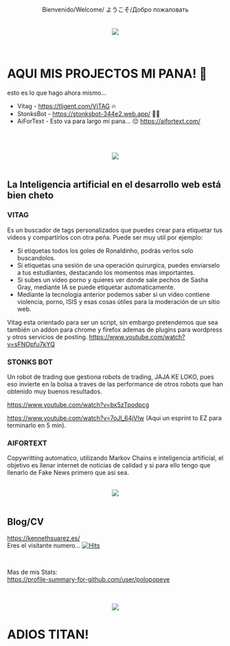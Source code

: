 
<center>Bienvenido/Welcome/
ようこそ/Добро пожаловать</center>
<br>
<br>

<center><img src="https://i.pinimg.com/originals/84/1a/eb/841aeb9f113999616d097b414c539dfd.gif" /></center>
<br>
<br>

# AQUI MIS PROJECTOS MI PANA! 👋

esto es lo que hago ahora mismo... 
- Vitag - https://tligent.com/ViTAG 🔥 
- StonksBot - https://stonksbot-344e2.web.app/ 🥳🎉
- AiForText - Esto va para largo mi pana... 😔 https://aifortext.com/

<br>
<br>
<br>

<center><img src="https://img.17qq.com/images/bjihihjffdz.jpeg" /></center>
<br>

## La Inteligencia artificial en el desarrollo web está bien cheto 

### VITAG
Es un buscador de tags personalizados que puedes crear para etiquetar tus videos y compartirlos con otra peña. Puede ser muy util por ejemplo:
* Si etiquetas todos los goles de Ronaldinho, podrás verlos solo buscandolos.
* Si etiquetas una sesión de una operación quirurgica, puedes enviarselo a tus estudiantes, destacando los momentos mas importantes.
* Si subes un video porno y quieres ver donde sale pechos de Sasha Gray, mediante IA se puede etiquetar automaticamente. 
* Mediante la tecnologia anterior podemos saber si un video contiene violencia, porno, ISIS y esas cosas útiles para la moderación de un sitio web. 

Vitag esta orientado para ser un script, sin embargo pretendemos que sea también un addon para chrome y firefox ademas de plugins para wordpress y otros servicios de posting. 
https://www.youtube.com/watch?v=sFNOpfu7kYQ

### STONKS BOT
Un robot de trading que gestiona robots de trading, JAJA KE LOKO, pues eso invierte en la bolsa a traves de las performance de otros robots que han obtenido muy buenos resultados. 

https://www.youtube.com/watch?v=bx5zTpodpcg

https://www.youtube.com/watch?v=7oJl_64jVIw (Aqui un esprint to EZ para terminarlo en 5 min).

### AIFORTEXT
Copywritting automatico, utilizando Markov Chains e inteligencia artificial, el objetivo es llenar internet de noticias de calidad y si para ello tengo que llenarlo de Fake News primero que así sea. 

<br>

<center><img src="https://i.pinimg.com/originals/6f/32/ad/6f32ad8d0348c47ad2021019ba39cdf3.gif" /></center>

<br>

## Blog/CV





https://kennethsuarez.es/ <br>
Eres el visitante numero...
[![Hits](https://hits.seeyoufarm.com/api/count/incr/badge.svg?url=https%3A%2F%2Fkennethsuarez.es&count_bg=%2379C83D&title_bg=%23555555&icon=angellist.svg&icon_color=%23E7E7E7&title=Visitas&edge_flat=false)](https://kennethsuarez.es)

<br>

Mas de mis Stats: <br>
https://profile-summary-for-github.com/user/polopopeye

<br>
<br>

<center><img src="https://i.pinimg.com/originals/62/0b/9c/620b9c6b7a4dd9789be7ce2b30e4aea2.gif" /></center>

# ADIOS TITAN! 
<!--
**polopopeye/polopopeye** is a ✨ _special_ ✨ repository because its `README.md` (this file) appears on your GitHub profile.

Here are some ideas to get you started:

- 🔭 I’m currently working on ...
- 🌱 I’m currently learning ...
- 👯 I’m looking to collaborate on ...
- 🤔 I’m looking for help with ...
- 💬 Ask me about ...
- 📫 How to reach me: ...
- 😄 Pronouns: ...
- ⚡ Fun fact: ...
-->
